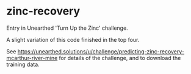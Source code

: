 # zinc-recovery
Entry in Unearthed 'Turn Up the Zinc' challenge.

A slight variation of this code finished in the top four.

See https://unearthed.solutions/u/challenge/predicting-zinc-recovery-mcarthur-river-mine for details of the challenge, and to download the training data.


